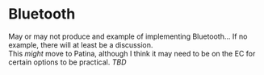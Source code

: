 # Bluetooth
May or may not produce and example of implementing Bluetooth... 
If no example, there will at least be a discussion.  
This *might* move to Patina, although I think it may need to be on the EC for certain options to be practical. _TBD_
